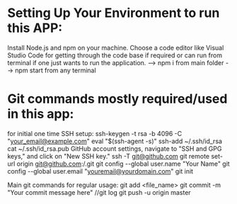 # Setting Up Your Environment to run this APP:

Install Node.js and npm on your machine.
Choose a code editor like Visual Studio Code for getting through the code base if required or can
run from terminal if one just wants to run the application.
--> npm i from main folder
--> npm start from any terminal

# Git commands mostly required/used in this app:
for initial one time SSH setup:
ssh-keygen -t rsa -b 4096 -C "your_email@example.com"
eval "$(ssh-agent -s)"
ssh-add ~/.ssh/id_rsa
cat ~/.ssh/id_rsa.pub
GitHub account settings, navigate to "SSH and GPG keys," and click on "New SSH key."
ssh -T git@github.com
git remote set-url origin git@github.com:<username>/<repository>.git
git config --global user.name "Your Name"
git config --global user.email "youremail@yourdomain.com"
git init

Main git commands for regular usage:
git add <file_name>
git commit -m "Your commit message here"
//git log
git push -u origin master
